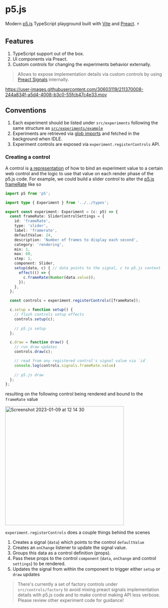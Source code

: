 # p5.js

Modern [p5.js](https://p5js.org/) TypeScript playground built with [Vite](https://vitejs.dev/) and [Preact](https://preactjs.com/). :zap:

## Features

1. TypeScript support out of the box.
2. UI components via Preact.
3. Custom controls for changing the experiments behavior externally.
> Allows to expose implementation details via custom controls by using [Preact Signals](https://preactjs.com/guide/v10/signals/) internally.

https://user-images.githubusercontent.com/30603119/211370008-244a834f-a5d4-4008-b3c0-55fcb47c4e33.mov

## Conventions

1. Each experiment should be listed under `src/experiments` following the same structure as [`src/experiments/example`](https://github.com/josebreijo/p5.js/tree/main/src/experiments/example)
2. Experiments are retrieved via [glob imports](https://vitejs.dev/guide/features.html#glob-import) and fetched in the background when IDLE.
3. Experiment controls are exposed via `experiment.registerControls` API.

### Creating a control

A control is [a representation](https://github.com/josebreijo/p5.js/blob/main/src/types.ts#L24) of how to bind an experiment value to a certain web control and the logic to use that value on each render phase of the p5.js code.
For example, we could build a slider control to alter the [p5.js frameRate](https://p5js.org/reference/#/p5/frameRate) like so

```ts
import p5 from 'p5';

import type { Experiment } from '../../types';

export const experiment: Experiment = (c: p5) => {
  const frameRate: SliderControlSettings = {
    id: 'frameRate',
    type: 'slider',
    label: 'framerate',
    defaultValue: 24,
    description: 'Number of frames to display each second',
    category: 'rendering',
    min: 1,
    max: 60,
    step: 1,
    component: Slider,
    setup(data, c) { // data points to the signal, c to p5.js context
      effect(() => {
        c.frameRate(Number(data.value));
      });
    },
  };

  const controls = experiment.registerControls([frameRate]);

  c.setup = function setup() {
    // flush controls setup effects
    controls.setup(c); 
    
    // p5.js setup
  };

  c.draw = function draw() {
    // run draw updates
    controls.draw(c);

    // read from any registered control's signal value via `id`
    console.log(controls.signals.frameRate.value) 
    
    // p5.js draw
  };
};
```
resulting on the following control being rendered and bound to the `frameRate` value

<img width="377" alt="Screenshot 2023-01-09 at 12 14 30" src="https://user-images.githubusercontent.com/30603119/211378738-ba274fd7-0d1c-416f-b31b-0ea951427401.png">

`experiment.registerControls` does a couple things behind the scenes

1. Creates a signal (`data`) which points to the control `defaultValue`
2. Creates an `onChange` listener to update the signal value.
3. Groups this data as a control definition (props).
4. Pass these props to the control `component` (`data`, `onChange` and control `settings`) to be rendered.
5. Updates the signal from within the component to trigger either `setup` or `draw` updates

> There's currently a set of factory controls under `src/controls/factory` to avoid mixing preact signals implementation details with p5.js code and to make control making API less verbose. Please review other experiment code for guidance!






